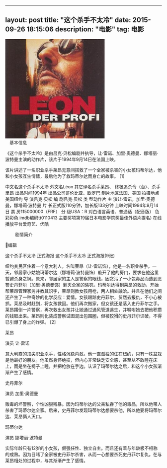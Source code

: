  
---
layout: post
title: "这个杀手不太冷"
date: 2015-09-26 18:15:06 
description: "电影"
tag: 电影
---
<div>
<img src="/images/7.jpg">
	</div>
　基本信息 


《这个杀手不太冷》是由吕克·贝松编剧并执导，让·雷诺、加里·奥德曼、娜塔丽·波特曼主演的动作片，该片于1994年9月14日在法国上映。

该片讲述了一名职业杀手莱昂无意间搭救了一个全家被杀害的小女孩玛蒂尔达，他和小女孩互生情愫，最后他为了救玛蒂尔达而身亡的故事。 [1]  

中文名这个杀手不太冷 外文名Léon 其它译名杀手莱昂、 终极追杀令（台）、杀手里昂 出品时间1994年 出品公司哥伦比亚、欧罗巴 制片地区法国、美国 拍摄地点美国纽约 导    演吕克·贝松 编    剧吕克·贝松 类    型动作片 主    演让·雷诺，加里·奥德曼，娜塔莉·波特曼 片    长正式版110分钟，加长版133分钟 上映时间1994年9月14日 票    房115000000（FRF） 分    级USA：R 对白语言英语、普通话（配音版） 色    彩彩色 imdb编码tt0110413 主要奖项第19届日本电影学院奖最佳外语片提名) 在线播放平台爱奇艺、优酷 

　　
剧情简介

编辑



这个杀手不太冷 正式海报
这个杀手不太冷 正式海报(9张) 




纽约贫民区住着一个意大利人，名叫莱昂（让·雷诺饰），他是一名职业杀手。一天，邻居家小姑娘玛蒂尔达（娜塔莉·波特曼饰）敲开了他的房门，要求在他这里暂避杀身之祸。原来，邻居家的主人是警察的眼线，因贪污了一小包毒品而遭到恶警史丹菲尔（加里·奥德曼饰）剿灭全家的惩罚。玛蒂尔达得到莱昂的救助，开始帮莱昂管理家务并教其识字，莱昂则教女孩用枪，两人相处融洽。并且在他们之间还产生了一种奇妙的化学反应：爱情。女孩跟踪史丹菲尔，贸然去报仇，不小心被抓。莱昂及时赶到，将女孩救回。他们再次搬家，但女孩还是落入史丹菲尔之手。莱昂撂倒一片警察，再次救出女孩并让她通过通风管道逃生，并嘱咐她去把他积攒的钱取出来。莱昂则化装成警察试图混出包围圈，但被狡猾的史丹菲尔识破，不得已引爆了身上的炸弹。 [2]  

莱昂  

演员 让·雷诺  


意大利裔的顶尖职业杀手，性格沉稳内敛。他一直孤独的住在纽约，只有一株盆栽是他最好的朋友。他虽然身怀绝技，但内心非常缺乏安全感，甚至从不敢睡在床上，而是坐在椅子上睡，并把枪放在手边。认识了玛蒂尔达之后，和这个小女孩渐渐产生了感情。 

史丹菲尔  

演员 加里·奥德曼  


贩毒的坏警察，个性凶狠残暴。因为玛蒂尔达的父亲私吞了他的毒品，所以他带人杀害了玛蒂尔达全家。后来，史丹菲尔发现玛蒂尔达想要杀他，所以他要将玛蒂尔达、莱昂俩人灭口。 

 

 玛蒂尔达  

演员 娜塔丽·波特曼  


实际年龄只有12岁的小女孩，倔强任性、独立自主。而且还有着与年龄极不相称的成熟。因为目睹了全家被史丹菲尔杀害，从而一心想要杀死史丹菲尔复仇。在与莱昂相处的过程中，与其渐渐产生了感情。
     

 
